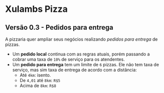 ﻿# Xulambs Pizza

## Versão 0.3 - Pedidos para entrega

A pizzaria quer ampliar seus negócios realizando _pedidos para entrega_ de pizzas.

  - Um **pedido local** continua com as regras atuais, porém passando a cobrar uma taxa de `10%`  de serviço para os atendentes.
  - Um **pedido para entrega** tem um limite de `6` pizzas. Ele não tem taxa de serviço, mas sim taxa de entrega de acordo com a distância:
    - Até `4km`: isento.
    - De `4,01` até `8km`: `R$5`
    - Acima de `8km`: `R$8`